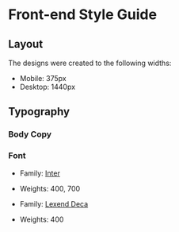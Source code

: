 # Front-end Style Guide

## Layout

The designs were created to the following widths:

- Mobile: 375px
- Desktop: 1440px


## Typography

### Body Copy



### Font

- Family: [Inter](https://fonts.google.com/specimen/Inter)
- Weights: 400, 700

- Family: [Lexend Deca](https://fonts.google.com/specimen/Lexend+Deca)
- Weights: 400
